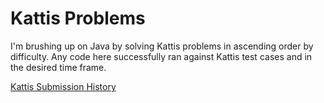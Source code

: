 # Kattis Problems
I'm brushing up on Java by solving Kattis problems in ascending order by difficulty. Any code here successfully ran against Kattis test cases and in the desired time frame.

[Kattis Submission History](https://open.kattis.com/users/muadh-ghuneim)
